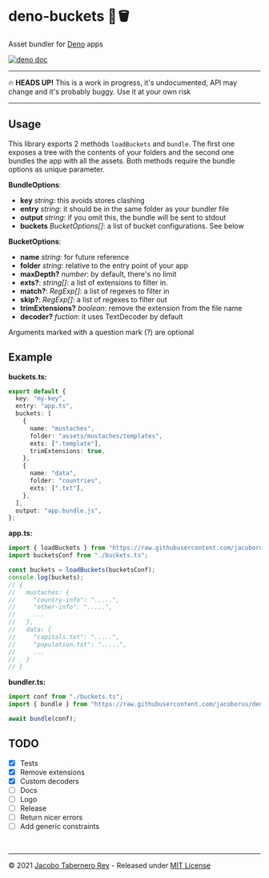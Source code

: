 # deno-buckets 🦕🪣

Asset bundler for [Deno](https://deno.land) apps

[![deno doc](https://doc.deno.land/badge.svg)](https://doc.deno.land/https/raw.githubusercontent.com%2Fjacoborus%2Fdeno-buckets%2Fmain%2Fmod.ts)

---

:fire: **HEADS UP!** This is a work in progress, it's undocumented, API may
change and it's probably buggy. Use it at your own risk

---

## Usage

This library exports 2 methods `loadBuckets` and `bundle`. The first one exposes
a tree with the contents of your folders and the second one bundles the app with
all the assets. Both methods require the bundle options as unique parameter.

**BundleOptions**:

- **key** _string_: this avoids stores clashing
- **entry** _string_: it should be in the same folder as your bundler file
- **output** _string_: if you omit this, the bundle will be sent to stdout
- **buckets** _BucketOptions[]_: a list of bucket configurations. See below

**BucketOptions**:

- **name** _string_: for future reference
- **folder** _string_: relative to the entry point of your app
- **maxDepth?** _number_: by default, there's no limit
- **exts?**: _string[]_: a list of extensions to filter in.
- **match?**: _RegExp[]_: a list of regexes to filter in
- **skip?**: _RegExp[]_: a list of regexes to filter out
- **trimExtensions?** _boolean_: remove the extension from the file name
- **decoder?** _fuction_: it uses TextDecoder by default

Arguments marked with a question mark (?) are optional

## Example

**buckets.ts:**

```typescript
export default {
  key: "my-key",
  entry: "app.ts",
  buckets: [
    {
      name: "mustaches",
      folder: "assets/mustaches/templates",
      exts: [".template"],
      trimExtensions: true,
    },
    {
      name: "data",
      folder: "countries",
      exts: [".txt"],
    },
  ],
  output: "app.bundle.js",
};
```

**app.ts:**

```typescript
import { loadBuckets } from "https://raw.githubusercontent.com/jacoborus/deno-buckets/main/mod.ts";
import bucketsConf from "./buckets.ts";

const buckets = loadBuckets(bucketsConf);
console.log(buckets);
// {
//   mustaches: {
//     "country-info": ".....",
//     "other-info": ".....",
//     ...
//   },
//   data: {
//     "capitals.txt": ".....",
//     "population.txt": ".....",
//     ...
//   }
// }
```

**bundler.ts:**

```typescript
import conf from "./buckets.ts";
import { bundle } from "https://raw.githubusercontent.com/jacoborus/deno-buckets/main/mod.ts";

await bundle(conf);
```

## TODO

- [x] Tests
- [x] Remove extensions
- [x] Custom decoders
- [ ] Docs
- [ ] Logo
- [ ] Release
- [ ] Return nicer errors
- [ ] Add generic constraints

<br>

---

© 2021 [Jacobo Tabernero Rey](http://jacoborus.codes) - Released under
[MIT License](https://raw.github.com/jacoborus/deno-buckets/main/LICENSE)

